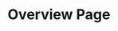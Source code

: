 ---
template: ArticlePage
category: "Mina sidor"
title: Overview Page
intro: Overview Page
background: bg-white
wide: false
lang: false
hidden: false
---